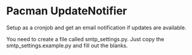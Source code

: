 # Pacman UpdateNotifier

Setup as a cronjob and get an email notification if updates are available.

You need to create a file called smtp_settings.py. Just copy the smtp_settings.example.py and fill out the blanks.